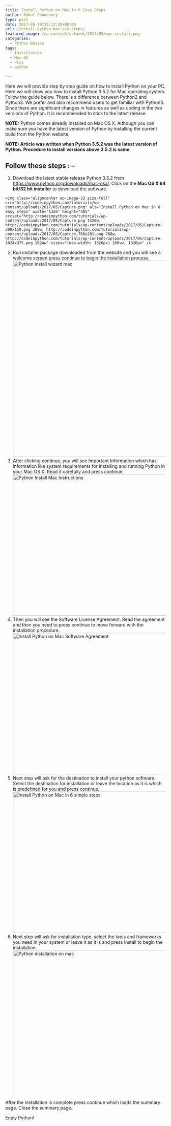 ```yaml
---
title: Install Python on Mac in 6 Easy Steps
author: Rahul Choudhary
type: post
date: 2017-05-19T15:12:20+00:00
url: /install-python-mac-six-steps/
featured_image: /wp-content/uploads/2017/05/mac-install.png
categories:
  - Python Basics
tags:
  - Installation
  - Mac OS
  - Pics
  - python

---
```

Here we will provide step by step guide on how to install Python on your PC. Here we will show you how to install Python 3.5.2 for Mac operating system. Follow the guide below. There is a difference between Python2 and Python3. We prefer and also recommend users to get familiar with Python3. Since there are significant changes in features as well as coding in the two versions of Python. It is recommended to stick to the latest release.

**NOTE:** Python comes already installed on Mac OS X. Although you can make sure you have the latest version of Python by installing the current build from the Python website.

**NOTE: Article was written when Python 3.5.2 was the latest version of Python. Procedure to install versions above 3.5.2 is same.**

## Follow these steps : &#8211;

  1. Download the latest stable release Python 3.5.2 from <a href="https://www.python.org/downloads/mac-osx/" target="_blank" rel="noopener noreferrer">https://www.python.org/downloads/mac-osx/</a>. Click on the **Mac OS X 64 bit/32 bit installer** to download the software.
  
    <img class="aligncenter wp-image-32 size-full" src="http://codeinpython.com/tutorials/wp-content/uploads/2017/05/Capture.png" alt="Install Python on Mac in 6 easy steps" width="1326" height="485" srcset="http://codeinpython.com/tutorials/wp-content/uploads/2017/05/Capture.png 1326w, http://codeinpython.com/tutorials/wp-content/uploads/2017/05/Capture-300x110.png 300w, http://codeinpython.com/tutorials/wp-content/uploads/2017/05/Capture-768x281.png 768w, http://codeinpython.com/tutorials/wp-content/uploads/2017/05/Capture-1024x375.png 1024w" sizes="(max-width: 1326px) 100vw, 1326px" />
  2. Run installer package downloaded from the website and you will see a welcome screen press continue to begin the installation process.<img class="aligncenter wp-image-36 size-full" src="http://codeinpython.com/tutorials/wp-content/uploads/2017/05/image2.png" alt="Python install wizard mac" width="865" height="614" srcset="http://codeinpython.com/tutorials/wp-content/uploads/2017/05/image2.png 865w, http://codeinpython.com/tutorials/wp-content/uploads/2017/05/image2-300x213.png 300w, http://codeinpython.com/tutorials/wp-content/uploads/2017/05/image2-768x545.png 768w" sizes="(max-width: 865px) 100vw, 865px" />
  3. After clicking continue, you will see Important Information which has information like system requirements for installing and running Python in your Mac OS X. Read it carefully and press continue.<img class="aligncenter wp-image-38 size-full" src="http://codeinpython.com/tutorials/wp-content/uploads/2017/05/image3.png" alt="Python Install Mac Instructions" width="622" height="442" srcset="http://codeinpython.com/tutorials/wp-content/uploads/2017/05/image3.png 622w, http://codeinpython.com/tutorials/wp-content/uploads/2017/05/image3-300x213.png 300w" sizes="(max-width: 622px) 100vw, 622px" />
  4. Then you will see the Software License Agreement. Read the agreement and then you need to press continue to move forward with the installation procedure.<img class="aligncenter wp-image-40 size-full" src="http://codeinpython.com/tutorials/wp-content/uploads/2017/05/image4.png" alt="Install Python on Mac Software Agreement" width="622" height="442" srcset="http://codeinpython.com/tutorials/wp-content/uploads/2017/05/image4.png 622w, http://codeinpython.com/tutorials/wp-content/uploads/2017/05/image4-300x213.png 300w" sizes="(max-width: 622px) 100vw, 622px" />
  5. Next step will ask for the destination to install your python software. Select the destination for installation or leave the location as it is which is predefined for you and press continue.<img class="aligncenter wp-image-42 size-full" src="http://codeinpython.com/tutorials/wp-content/uploads/2017/05/image5.png" alt="Install Python on Mac in 6 simple steps" width="622" height="442" srcset="http://codeinpython.com/tutorials/wp-content/uploads/2017/05/image5.png 622w, http://codeinpython.com/tutorials/wp-content/uploads/2017/05/image5-300x213.png 300w" sizes="(max-width: 622px) 100vw, 622px" />
  6. Next step will ask for installation type, select the tools and frameworks you need in your system or leave it as it is and press Install to begin the installation.<img class="aligncenter wp-image-43 size-full" src="http://codeinpython.com/tutorials/wp-content/uploads/2017/05/image6.jpeg" alt="Python installation on mac" width="800" height="450" srcset="http://codeinpython.com/tutorials/wp-content/uploads/2017/05/image6.jpeg 800w, http://codeinpython.com/tutorials/wp-content/uploads/2017/05/image6-300x169.jpeg 300w, http://codeinpython.com/tutorials/wp-content/uploads/2017/05/image6-768x432.jpeg 768w" sizes="(max-width: 800px) 100vw, 800px" />

After the installation is complete press continue which loads the summary page. Close the summary page.

Enjoy Python!
